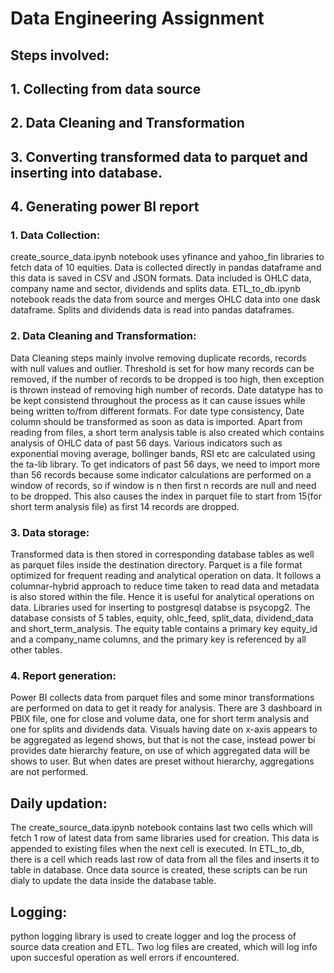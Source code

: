 # Data Engineering Assignment

## Steps involved:
## 1. Collecting from data source
## 2. Data Cleaning and Transformation
## 3. Converting transformed data to parquet and inserting into database.
## 4. Generating power BI report

### 1. Data Collection:
create_source_data.ipynb notebook uses yfinance and yahoo_fin libraries to fetch data of 10 equities. Data is collected directly in pandas dataframe and this data is saved in CSV and JSON formats. Data included is OHLC data, company name and sector, dividends and splits data. ETL_to_db.ipynb notebook reads the data from source and merges OHLC data into one dask dataframe. Splits and dividends data is read into pandas dataframes.

### 2. Data Cleaning and Transformation:
Data Cleaning steps mainly involve removing duplicate records, records with null values and outlier. Threshold is set for how many records can be removed, if the number of records to be dropped is too high, then exception is thrown instead of removing high number of records. Date datatype has to be kept consistend throughout the process as it can cause issues while being written to/from different formats. For date type consistency, Date column should be transformed as soon as data is imported.
Apart from reading from files, a short term analysis table is also created which contains analysis of OHLC data of past 56 days. Various indicators such as exponential moving average, bollinger bands, RSI etc are calculated using the ta-lib library. To get indicators of past 56 days, we need to import more than 56 records because some indicator calculations are performed on a window of records, so if window is n then first n records are null and need to be dropped. This also causes the index in parquet file to start from 15(for short term analysis file) as first 14 records are dropped.

### 3. Data storage:
Transformed data is then stored in corresponding database tables as well as parquet files inside the destination directory. Parquet is a file format optimized for frequent reading and analytical operation on data. It follows a columnar-hybrid approach to reduce time taken to read data and metadata is also stored within the file. Hence it is useful for analytical operations on data. Libraries used for inserting to postgresql databse is psycopg2. The database consists of 5 tables, equity, ohlc_feed, split_data, dividend_data and short_term_analysis. The equity table contains a primary key equity_id and a company_name columns, and the primary key is referenced by all other tables.

### 4. Report generation:
Power BI collects data from parquet files and some minor transformations are performed on data to get it ready for analysis. There are 3 dashboard in PBIX file, one for close and volume data, one for short term analysis and one for splits and dividends data. Visuals having date on x-axis appears to be aggregated as legend shows, but that is not the case, instead power bi provides date hierarchy feature, on use of which aggregated data will be shows to user. But when dates are preset without hierarchy, aggregations are not performed.

## Daily updation:
The create_source_data.ipynb notebook contains last two cells which will fetch 1 row of latest data from same libraries used for creation. This data is appended to existing files when the next cell is executed. In ETL_to_db, there is a cell which reads last row of data from all the files and inserts it to table in database. Once data source is created, these scripts can be run dialy to update the data inside the database table.

## Logging:
python logging library is used to create logger and log the process of source data creation and ETL. Two log files are created, which will log info upon succesful operation as well errors if encountered.
